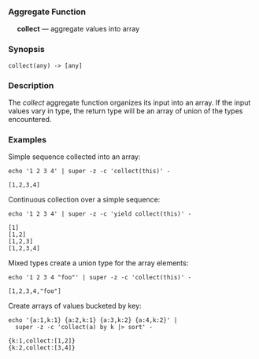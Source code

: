 ### Aggregate Function

&emsp; **collect** &mdash; aggregate values into array

### Synopsis
```
collect(any) -> [any]
```

### Description

The _collect_ aggregate function organizes its input into an array.
If the input values vary in type, the return type will be an array
of union of the types encountered.

### Examples

Simple sequence collected into an array:
```mdtest-command
echo '1 2 3 4' | super -z -c 'collect(this)' -
```

```mdtest-output
[1,2,3,4]
```

Continuous collection over a simple sequence:
```mdtest-command
echo '1 2 3 4' | super -z -c 'yield collect(this)' -
```

```mdtest-output
[1]
[1,2]
[1,2,3]
[1,2,3,4]
```

Mixed types create a union type for the array elements:
```mdtest-command
echo '1 2 3 4 "foo"' | super -z -c 'collect(this)' -
```

```mdtest-output
[1,2,3,4,"foo"]
```

Create arrays of values bucketed by key:
```mdtest-command
echo '{a:1,k:1} {a:2,k:1} {a:3,k:2} {a:4,k:2}' |
  super -z -c 'collect(a) by k |> sort' -
```

```mdtest-output
{k:1,collect:[1,2]}
{k:2,collect:[3,4]}
```
